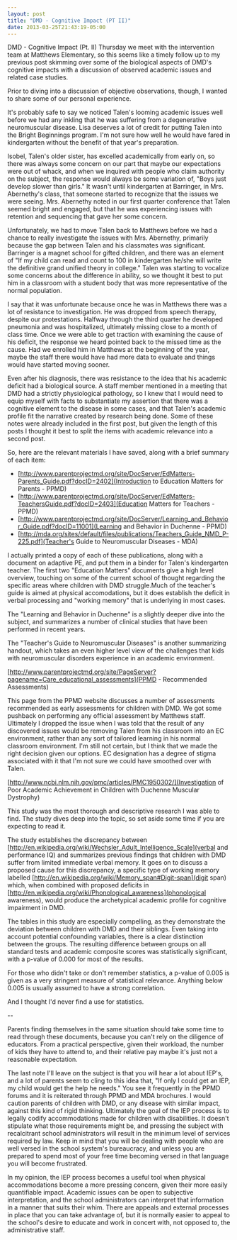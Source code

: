 ```yaml
---
layout: post
title: "DMD - Cognitive Impact (PT II)"
date: 2013-03-25T21:43:19-05:00
---
```


DMD - Cognitive Impact (Pt. II)
Thursday we meet with the intervention team at Matthews Elementary, so this seems like a timely follow up to my previous post skimming over some of the biological aspects of DMD's cognitive impacts with a discussion of observed academic issues and related case studies.

Prior to diving into a discussion of objective observations, though, I wanted to share some of our personal experience.

It's probably safe to say we noticed Talen's looming academic issues well before we had any inkling that he was suffering from a degenerative neuromuscular disease. Lisa deserves a lot of credit for putting Talen into the Bright Beginnings program. I'm not sure how well he would have fared in kindergarten without the benefit of that year's preparation.

Isobel, Talen's older sister, has excelled academically from early on, so there was always some concern on our part that maybe our expectations were out of whack, and when we inquired with people who  claim authority on the subject, the response would always be some variation of, "Boys just develop slower than girls." It wasn't until kindergarten at Barringer, in Mrs. Abernethy's class, that someone started to recognize that the issues we were seeing. Mrs. Abernethy noted in our first quarter conference that Talen seemed bright and engaged, but that he was experiencing issues with retention and sequencing that gave her some concern.

Unfortunately, we had to move Talen back to Matthews before we had a chance to really investigate the issues with Mrs. Abernethy, primarily because the gap between Talen and his classmates was significant. Barringer is a magnet school for gifted children, and there was an element of "If my child can read and count to 100 in kindergarten he/she will write the definitive grand unified theory in college." Talen was starting to vocalize some concerns about the difference in ability, so we thought it best to put him in a classroom with a student body that was more representative of the normal population.

I say that it was unfortunate because once he was in Matthews there was a lot of resistance to investigation. He was dropped from speech therapy, despite our protestations. Halfway through the third quarter he developed pneumonia and was hospitalized, ultimately missing close to a month of class time. Once we were able to get traction with examining the cause of his deficit, the response we heard pointed back to the missed time as the cause. Had we enrolled him in Matthews at the beginning of the year, maybe the staff there would have had more data to evaluate and things would have started moving sooner.

Even after his diagnosis, there was resistance to the idea that his academic deficit had a biological source. A staff member mentioned in a meeting that DMD had a strictly physiological pathology, so I knew that I would need to equip myself with facts to substantiate my assertion that there was a cognitive element to the disease in some cases, and that Talen's academic profile fit the narrative created by research being done. Some of these notes were already included in the first post, but given the length of this posts I thought it best to split the items with academic relevance into a second post.

So, here are the relevant materials I have saved, along with a brief summary of each item:

* [http://www.parentprojectmd.org/site/DocServer/EdMatters-Parents_Guide.pdf?docID=2402](Introduction to Education Matters for Parents - PPMD)
* [http://www.parentprojectmd.org/site/DocServer/EdMatters-TeachersGuide.pdf?docID=2403](Education Matters for Teachers - PPMD)
* [http://www.parentprojectmd.org/site/DocServer/Learning_and_Behavior_Guide.pdf?docID=11001](Learning and Behavior in Duchenne - PPMD)
* [http://mda.org/sites/default/files/publications/Teachers_Guide_NMD_P-225.pdf](Teacher's Guide to Neuromuscular Diseases - MDA)

I actually printed a copy of each of these publications, along with a document on adaptive PE, and put them in a binder for Talen's kindergarten teacher. The first two "Education Matters" documents give a high level overview, touching on some of the current school of thought regarding the specific areas where children with DMD struggle.Much of the teacher's guide is aimed at physical accomodations, but it does establish the deficit in verbal processing and "working memory" that is underlying in most cases.

The "Learning and Behavior in Duchenne" is a slightly deeper dive into the subject, and summarizes a number of clinical studies that have been performed in recent years.

The "Teacher's Guide to Neuromuscular Diseases" is another summarizing handout, which takes an even higher level view of the challenges that kids with neuromuscular disorders experience in an academic environment.

[http://www.parentprojectmd.org/site/PageServer?pagename=Care_educational_assessments](PPMD - Recommended Assessments)

This page from the PPMD website discusses a number of assessments recommended as early assessments for children with DMD. We got some pushback on performing any official assessment by Matthews staff. Ultimately I dropped the issue when I was told that the result of any discovered issues would be removing Talen from his classroom into an EC environment, rather than any sort of tailored learning in his normal classroom environment. I'm still not certain, but I think that we made the right decision given our options. EC designation has a degree of stigma associated with it that I'm not sure we could have smoothed over with Talen.

[http://www.ncbi.nlm.nih.gov/pmc/articles/PMC1950302/](Investigation of Poor Academic Achievement in Children with Duchenne Muscular Dystrophy)

This study was the most thorough and descriptive research I was able to find. The study dives deep into the topic, so set aside some time if you are expecting to read it.

The study establishes the discrepancy between [http://en.wikipedia.org/wiki/Wechsler_Adult_Intelligence_Scale](verbal and performance IQ) and summarizes previous findings that children with DMD suffer from limited immediate verbal memory. It goes on to discuss a proposed cause for this discrepancy, a specific type of working memory labelled [http://en.wikipedia.org/wiki/Memory_span#Digit-span](digit span) which, when combined with proposed deficits in [http://en.wikipedia.org/wiki/Phonological_awareness](phonological awareness), would produce the archetypical academic profile for cognitive impairment in DMD.

The tables in this study are especially compelling, as they demonstrate the deviation between children with DMD and their siblings. Even taking into account potential confounding variables, there is a clear distinction between the groups. The resulting difference between groups on all standard tests and academic composite scores was statistically significant, with a p-value of 0.000 for most of the results.

For those who didn't take or don't remember statistics, a p-value of 0.005 is given as a very stringent measure of statistical relevance. Anything below 0.005 is usually assumed to have a strong correlation.

And I thought I'd never find a use for statistics.

--

Parents finding themselves in the same situation should take some time to read through these documents, because you can't rely on the diligence of educators. From a practical perspective, given their workload, the number of kids they have to attend to,  and their relative pay maybe it's just not a reasonable expectation.

The last note I'll leave on the subject is that you will hear a lot about IEP's, and a lot of parents seem to cling to this idea that, "If only I could get an IEP, my child would get the help he needs." You see it frequently in the PPMD forums and it is reiterated through PPMD and MDA brochures. I would caution parents of children with DMD, or any disease with similar impact, against this kind of rigid thinking. Ultimately the goal of the IEP process is to legally codify accommodations made for children with disabilities. It doesn't stipulate what those requirements might be, and pressing the subject with recalcitrant school administrators will result in the minimum level of services required by law. Keep in mind that you will be dealing with people who are well versed in the school system's bureaucracy, and unless you are prepared to spend most of your free time becoming versed in that language you will become frustrated.

In my opinion, the IEP process becomes a useful tool when physical accommodations become a more pressing concern, given their more easily quantifiable impact. Academic issues can be open to subjective interpretation, and the school administrators can interpret that information in a manner that suits their whim. There are appeals and external processes in place that you can take advantage of, but it is normally easier to appeal to the school's desire to educate and work in concert with, not opposed to, the administrative staff.
